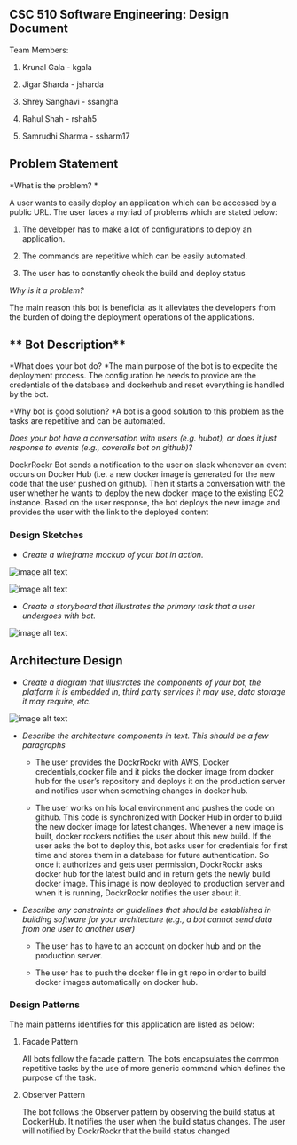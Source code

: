 ## **CSC 510 Software Engineering: Design Document**

Team Members:

1. Krunal Gala - kgala

2. Jigar Sharda - jsharda

3. Shrey Sanghavi - ssangha

4. Rahul Shah - rshah5

5. Samrudhi Sharma - ssharm17

## **Problem Statement**

*What is the problem? *

A user wants to easily deploy an application which can be accessed by a public URL. The user faces a myriad of problems which are stated below: 

1. The developer has to make a lot of configurations to deploy an application.

2. The commands are repetitive which can be easily automated.

3. The user has to constantly check the build and deploy status 

*Why is it a problem?*

The main reason this bot is beneficial as it alleviates the developers from the burden of doing the deployment operations of the applications.

## **   Bot Description**

*What does your bot do? *The main purpose of the bot is to expedite the deployment process. The configuration he needs to provide are the credentials of the database and dockerhub and reset everything is handled by the bot. 

*Why bot is good solution?*A bot is a good solution to this problem as the tasks are repetitive and can be automated.

*Does your bot have a conversation with users (e.g. hubot), or does it just response to events (e.g., coveralls bot on github)?*

DockrRockr Bot sends a notification to the user on slack whenever an event occurs on Docker Hub (i.e. a new docker image is generated for the new code that the user pushed on github). Then it starts a conversation with the user whether he wants to deploy the new docker image to the existing EC2 instance. Based on the user response, the bot deploys the new image and provides the user with the link to the deployed content

### **Design Sketches**

* *Create a wireframe mockup of your bot in action.*

![image alt text](image_0.png)

![image alt text](image_1.png)



* *Create a storyboard that illustrates the primary task that a user undergoes with bot.*

![image alt text](image_2.png)

## **Architecture Design**

* *Create a diagram that illustrates the components of your bot, the platform it is embedded in, third party services it may use, data storage it may require, etc.*

![image alt text](image_3.png)

* *Describe the architecture components in text. This should be a few paragraphs*

    * The user provides the DockrRockr with AWS, Docker credentials,docker file and it picks the docker image from docker hub for the user’s repository and deploys it on the production server and notifies user when something changes in docker hub.

    * The user works on his local environment and pushes the code on github. This code is synchronized with Docker Hub in order to build the new docker image for latest changes. Whenever a new image is built, docker rockers notifies the user about this new build. If the user asks the bot to deploy this, bot asks user for credentials for first time and stores them in a database for future authentication. So once it authorizes and gets user permission, DockrRockr asks docker hub for the latest build and in return gets the newly build docker image. This image is now deployed to production server and when it is running, DockrRockr notifies the user about it.

* *Describe any constraints or guidelines that should be established in building software for your architecture (e.g., a bot cannot send data from one user to another user)*

    * The user has to have to an account on docker hub and on the production server.

    * The user has to push the docker file in git repo in order to build docker images automatically on docker hub.

### **Design Patterns**

The main patterns identifies for this application are listed as below:

1. Facade Pattern

	All bots follow the facade pattern. The bots encapsulates the common repetitive tasks by the use of more generic command which defines the purpose of the task.

2. Observer Pattern

	The bot follows the Observer pattern by observing the build status at DockerHub. It notifies the user when the build status changes. The user will notified by DockrRockr that the build status changed

